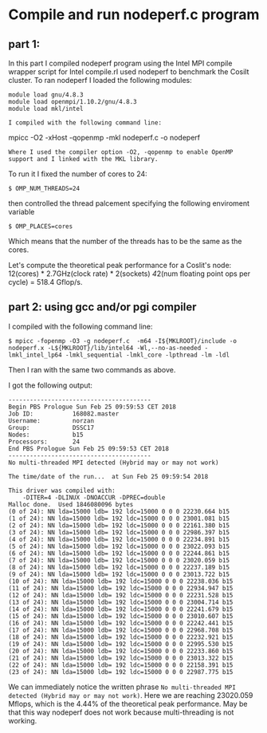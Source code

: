 # Compile and run nodeperf.c program

## part 1:
In this part I compiled nodeperf program using the Intel MPI compile wrapper script for Intel compile.rI used nodeperf to benchmark the Cosilt cluster.
To ran nodeperf I loaded the following modules:
```
module load gnu/4.8.3
module load openmpi/1.10.2/gnu/4.8.3
module load mkl/intel

I compiled with the following command line:
```
mpicc -O2 -xHost -qopenmp -mkl nodeperf.c -o nodeperf
```
Where I used the compiler option -O2, -qopenmp to enable OpenMP support and I linked with the MKL library.

```
To run it I fixed the number of cores to 24:
```
$ OMP_NUM_THREADS=24
```
then controlled the thread palcement specifying the following enviroment variable
```
$ OMP_PLACES=cores
```
Which means that the number of the threads has to be the same as the cores.

Let's compute the theoretical peak performance for a Coslit's node:
12(cores) * 2.7GHz(clock rate) * 2(sockets) *4*2(num floating point ops per cycle)  = 518.4 Gflop/s.

## part 2: using gcc and/or pgi compiler

I compiled with the following command line:
```
$ mpicc -fopenmp -O3 -g nodeperf.c  -m64 -I${MKLROOT}/include -o nodeperf.x -L${MKLROOT}/lib/intel64 -Wl,--no-as-needed -lmkl_intel_lp64 -lmkl_sequential -lmkl_core -lpthread -lm -ldl
```
Then I ran with the same two commands as above.

I got the following output:
```
----------------------------------------
Begin PBS Prologue Sun Feb 25 09:59:53 CET 2018
Job ID:           168082.master
Username:         norzan
Group:            DSSC17
Nodes:            b15 
Processors:       24
End PBS Prologue Sun Feb 25 09:59:53 CET 2018
----------------------------------------
No multi-threaded MPI detected (Hybrid may or may not work)

The time/date of the run...  at Sun Feb 25 09:59:54 2018

This driver was compiled with:
	-DITER=4 -DLINUX -DNOACCUR -DPREC=double 
Malloc done.  Used 1846080096 bytes
(0 of 24): NN lda=15000 ldb= 192 ldc=15000 0 0 0 22230.664 b15
(1 of 24): NN lda=15000 ldb= 192 ldc=15000 0 0 0 23001.081 b15
(2 of 24): NN lda=15000 ldb= 192 ldc=15000 0 0 0 22161.380 b15
(3 of 24): NN lda=15000 ldb= 192 ldc=15000 0 0 0 22986.397 b15
(4 of 24): NN lda=15000 ldb= 192 ldc=15000 0 0 0 22234.891 b15
(5 of 24): NN lda=15000 ldb= 192 ldc=15000 0 0 0 23022.093 b15
(6 of 24): NN lda=15000 ldb= 192 ldc=15000 0 0 0 22244.861 b15
(7 of 24): NN lda=15000 ldb= 192 ldc=15000 0 0 0 23020.059 b15
(8 of 24): NN lda=15000 ldb= 192 ldc=15000 0 0 0 22237.189 b15
(9 of 24): NN lda=15000 ldb= 192 ldc=15000 0 0 0 23013.722 b15
(10 of 24): NN lda=15000 ldb= 192 ldc=15000 0 0 0 22238.036 b15
(11 of 24): NN lda=15000 ldb= 192 ldc=15000 0 0 0 22934.947 b15
(12 of 24): NN lda=15000 ldb= 192 ldc=15000 0 0 0 22231.528 b15
(13 of 24): NN lda=15000 ldb= 192 ldc=15000 0 0 0 23004.714 b15
(14 of 24): NN lda=15000 ldb= 192 ldc=15000 0 0 0 22241.679 b15
(15 of 24): NN lda=15000 ldb= 192 ldc=15000 0 0 0 23010.607 b15
(16 of 24): NN lda=15000 ldb= 192 ldc=15000 0 0 0 22242.441 b15
(17 of 24): NN lda=15000 ldb= 192 ldc=15000 0 0 0 22968.708 b15
(18 of 24): NN lda=15000 ldb= 192 ldc=15000 0 0 0 22232.921 b15
(19 of 24): NN lda=15000 ldb= 192 ldc=15000 0 0 0 22995.530 b15
(20 of 24): NN lda=15000 ldb= 192 ldc=15000 0 0 0 22233.860 b15
(21 of 24): NN lda=15000 ldb= 192 ldc=15000 0 0 0 23013.322 b15
(22 of 24): NN lda=15000 ldb= 192 ldc=15000 0 0 0 22158.391 b15
(23 of 24): NN lda=15000 ldb= 192 ldc=15000 0 0 0 22987.775 b15
```
We can immediately notice the written phrase ```No multi-threaded MPI detected (Hybrid may or may not work)```.
Here we are reaching 23020.059 Mflops, which is the 4.44% of the theoretical peak performance. May be that this way nodeperf does not work because multi-threading is not working.